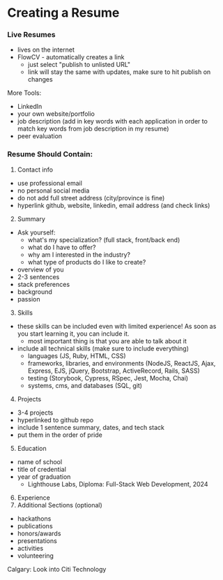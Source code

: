 # Creating a Resume

### Live Resumes

* lives on the internet
* FlowCV - automatically creates a link
  * just select "publish to unlisted URL"
  * link will stay the same with updates, make sure to hit publish on changes

More Tools:
* LinkedIn
* your own website/portfolio
* job description (add in key words with each application in order to match key words from job description in my resume)
* peer evaluation

### Resume Should Contain:

1. Contact info
  * use professional email
  * no personal social media
  * do not add full street address (city/province is fine)
  * hyperlink github, website, linkedin, email address (and check links)
2. Summary
  * Ask yourself:
    * what's my specialization? (full stack, front/back end)
    * what do I have to offer?
    * why am I interested in the industry?
    * what type of products do I like to create?
  * overview of you
  * 2-3 sentences
  * stack preferences
  * background
  * passion
3. Skills
  * these skills can be included even with limited experience! As soon as you start learning it, you can include it.
    * most important thing is that you are able to talk about it
  * include all technical skills (make sure to include everything)
    * languages (JS, Ruby, HTML, CSS)
    * frameworks, libraries, and environments (NodeJS, ReactJS, Ajax, Express, EJS, jQuery, Bootstrap, ActiveRecord, Rails, SASS)
    * testing (Storybook, Cypress, RSpec, Jest, Mocha, Chai)
    * systems, cms, and databases (SQL, git)
4. Projects
  * 3-4 projects
  * hyperlinked to github repo
  * include 1 sentence summary, dates, and tech stack
  * put them in the order of pride
5. Education
  * name of school
  * title of credential
  * year of graduation
    * Lighthouse Labs, Diploma: Full-Stack Web Development, 2024
6. Experience
7. Additional Sections (optional)
  * hackathons
  * publications
  * honors/awards
  * presentations
  * activities
  * volunteering

Calgary: Look into Citi Technology